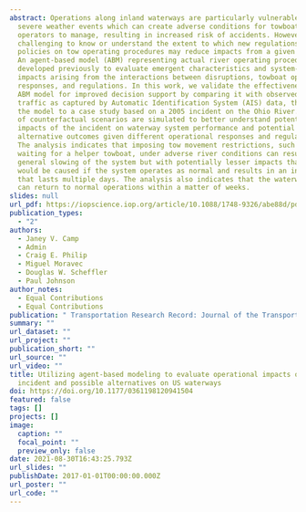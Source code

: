 ```yaml
---
abstract: Operations along inland waterways are particularly vulnerable to
  severe weather events which can create adverse conditions for towboat
  operators to manage, resulting in increased risk of accidents. However, it is
  challenging to know or understand the extent to which new regulations or
  policies on tow operating procedures may reduce impacts from a given scenario.
  An agent-based model (ABM) representing actual river operating procedures was
  developed previously to evaluate emergent characteristics and system-wide
  impacts arising from the interactions between disruptions, towboat operator
  responses, and regulations. In this work, we validate the effectiveness of the
  ABM model for improved decision support by comparing it with observed waterway
  traffic as captured by Automatic Identification System (AIS) data, then apply
  the model to a case study based on a 2005 incident on the Ohio River. A series
  of counterfactual scenarios are simulated to better understand potential
  impacts of the incident on waterway system performance and potential
  alternative outcomes given different operational responses and regulations.
  The analysis indicates that imposing tow movement restrictions, such as
  waiting for a helper towboat, under adverse river conditions can result in a
  general slowing of the system but with potentially lesser impacts than what
  would be caused if the system operates as normal and results in an incident
  that lasts multiple days. The analysis also indicates that the waterway system
  can return to normal operations within a matter of weeks.
slides: null
url_pdf: https://iopscience.iop.org/article/10.1088/1748-9326/abe88d/pdf
publication_types:
  - "2"
authors:
  - Janey V. Camp
  - Admin
  - Craig E. Philip
  - Miguel Moravec
  - Douglas W. Scheffler
  - Paul Johnson
author_notes:
  - Equal Contributions
  - Equal Contributions
publication: " Transportation Research Record: Journal of the Transportation Research Board"
summary: ""
url_dataset: ""
url_project: ""
publication_short: ""
url_source: ""
url_video: ""
title: Utilizing agent-based modeling to evaluate operational impacts of an
  incident and possible alternatives on US waterways
doi: https://doi.org/10.1177/0361198120941504
featured: false
tags: []
projects: []
image:
  caption: ""
  focal_point: ""
  preview_only: false
date: 2021-08-30T16:43:25.793Z
url_slides: ""
publishDate: 2017-01-01T00:00:00.000Z
url_poster: ""
url_code: ""
---
```

